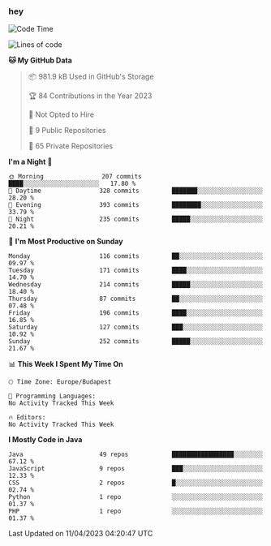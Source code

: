 ### hey

<!--START_SECTION:waka-->
![Code Time](http://img.shields.io/badge/Code%20Time-884%20hrs%2054%20mins-blue)

![Lines of code](https://img.shields.io/badge/From%20Hello%20World%20I%27ve%20Written-863.8%20thousand%20lines%20of%20code-blue)

**🐱 My GitHub Data** 

> 📦 981.9 kB Used in GitHub's Storage 
 > 
> 🏆 84 Contributions in the Year 2023
 > 
> 🚫 Not Opted to Hire
 > 
> 📜 9 Public Repositories 
 > 
> 🔑 65 Private Repositories 
 > 
**I'm a Night 🦉** 

```text
🌞 Morning                207 commits         ████░░░░░░░░░░░░░░░░░░░░░   17.80 % 
🌆 Daytime                328 commits         ███████░░░░░░░░░░░░░░░░░░   28.20 % 
🌃 Evening                393 commits         ████████░░░░░░░░░░░░░░░░░   33.79 % 
🌙 Night                  235 commits         █████░░░░░░░░░░░░░░░░░░░░   20.21 % 
```
📅 **I'm Most Productive on Sunday** 

```text
Monday                   116 commits         ██░░░░░░░░░░░░░░░░░░░░░░░   09.97 % 
Tuesday                  171 commits         ████░░░░░░░░░░░░░░░░░░░░░   14.70 % 
Wednesday                214 commits         █████░░░░░░░░░░░░░░░░░░░░   18.40 % 
Thursday                 87 commits          ██░░░░░░░░░░░░░░░░░░░░░░░   07.48 % 
Friday                   196 commits         ████░░░░░░░░░░░░░░░░░░░░░   16.85 % 
Saturday                 127 commits         ███░░░░░░░░░░░░░░░░░░░░░░   10.92 % 
Sunday                   252 commits         █████░░░░░░░░░░░░░░░░░░░░   21.67 % 
```


📊 **This Week I Spent My Time On** 

```text
🕑︎ Time Zone: Europe/Budapest

💬 Programming Languages: 
No Activity Tracked This Week

🔥 Editors: 
No Activity Tracked This Week
```

**I Mostly Code in Java** 

```text
Java                     49 repos            █████████████████░░░░░░░░   67.12 % 
JavaScript               9 repos             ███░░░░░░░░░░░░░░░░░░░░░░   12.33 % 
CSS                      2 repos             █░░░░░░░░░░░░░░░░░░░░░░░░   02.74 % 
Python                   1 repo              ░░░░░░░░░░░░░░░░░░░░░░░░░   01.37 % 
PHP                      1 repo              ░░░░░░░░░░░░░░░░░░░░░░░░░   01.37 % 
```




 Last Updated on 11/04/2023 04:20:47 UTC
<!--END_SECTION:waka-->
